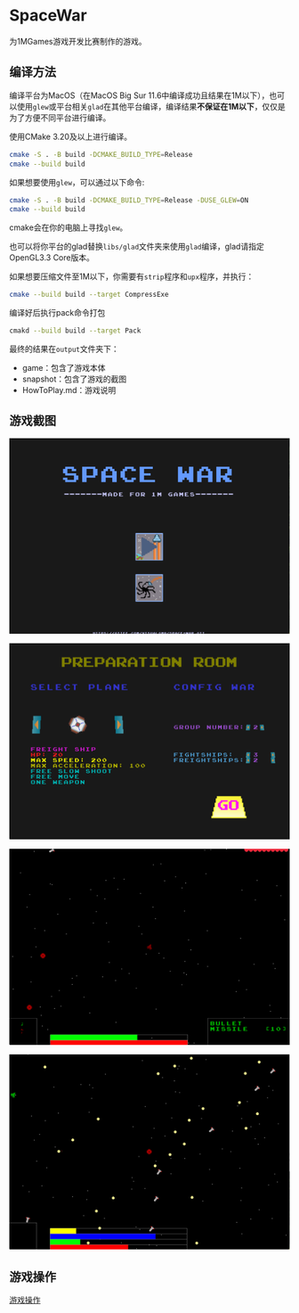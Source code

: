 # SpaceWar

为1MGames游戏开发比赛制作的游戏。

## 编译方法

编译平台为MacOS（在MacOS Big Sur 11.6中编译成功且结果在1M以下），也可以使用`glew`或平台相关`glad`在其他平台编译，编译结果**不保证在1M以下**，仅仅是为了方便不同平台进行编译。

使用CMake 3.20及以上进行编译。

```bash
cmake -S . -B build -DCMAKE_BUILD_TYPE=Release
cmake --build build
```

如果想要使用`glew`，可以通过以下命令:

```bash
cmake -S . -B build -DCMAKE_BUILD_TYPE=Release -DUSE_GLEW=ON
cmake --build build
```

cmake会在你的电脑上寻找`glew`。  

也可以将你平台的glad替换`libs/glad`文件夹来使用`glad`编译，glad请指定OpenGL3.3 Core版本。  

如果想要压缩文件至1M以下，你需要有`strip`程序和`upx`程序，并执行：

```bash
cmake --build build --target CompressExe
```

编译好后执行pack命令打包

```bash
cmakd --build build --target Pack
```

最终的结果在`output`文件夹下：

* game：包含了游戏本体
* snapshot：包含了游戏的截图
* HowToPlay.md：游戏说明

## 游戏截图

![welcome](./snapshot/welcome.png)

![select](./snapshot/select_ship.png)

![gaming](./snapshot/gaming.png)

![gaming2](./snapshot/gaming2.png)

## 游戏操作

[游戏操作](./HowToPlay.md)

